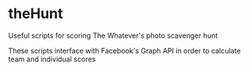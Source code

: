 # theHunt
Useful scripts for scoring The Whatever's photo scavenger hunt

These scripts interface with Facebook's Graph API in order to calculate team and individual scores
